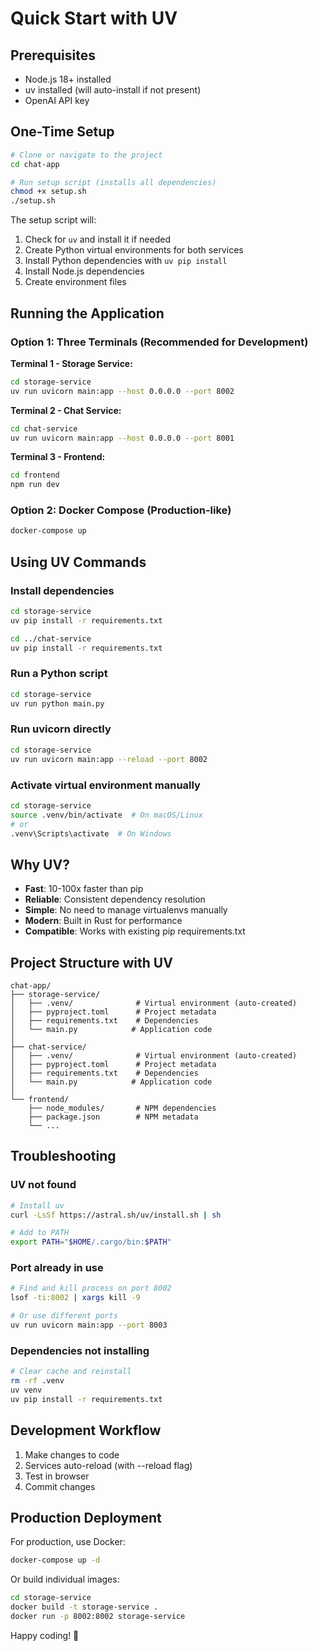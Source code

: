 # Quick Start with UV

## Prerequisites

- Node.js 18+ installed
- uv installed (will auto-install if not present)
- OpenAI API key

## One-Time Setup

```bash
# Clone or navigate to the project
cd chat-app

# Run setup script (installs all dependencies)
chmod +x setup.sh
./setup.sh
```

The setup script will:
1. Check for `uv` and install it if needed
2. Create Python virtual environments for both services
3. Install Python dependencies with `uv pip install`
4. Install Node.js dependencies
5. Create environment files

## Running the Application

### Option 1: Three Terminals (Recommended for Development)

**Terminal 1 - Storage Service:**
```bash
cd storage-service
uv run uvicorn main:app --host 0.0.0.0 --port 8002
```

**Terminal 2 - Chat Service:**
```bash
cd chat-service
uv run uvicorn main:app --host 0.0.0.0 --port 8001
```

**Terminal 3 - Frontend:**
```bash
cd frontend
npm run dev
```

### Option 2: Docker Compose (Production-like)

```bash
docker-compose up
```

## Using UV Commands

### Install dependencies
```bash
cd storage-service
uv pip install -r requirements.txt

cd ../chat-service
uv pip install -r requirements.txt
```

### Run a Python script
```bash
cd storage-service
uv run python main.py
```

### Run uvicorn directly
```bash
cd storage-service
uv run uvicorn main:app --reload --port 8002
```

### Activate virtual environment manually
```bash
cd storage-service
source .venv/bin/activate  # On macOS/Linux
# or
.venv\Scripts\activate  # On Windows
```

## Why UV?

- **Fast**: 10-100x faster than pip
- **Reliable**: Consistent dependency resolution
- **Simple**: No need to manage virtualenvs manually
- **Modern**: Built in Rust for performance
- **Compatible**: Works with existing pip requirements.txt

## Project Structure with UV

```
chat-app/
├── storage-service/
│   ├── .venv/              # Virtual environment (auto-created)
│   ├── pyproject.toml      # Project metadata
│   ├── requirements.txt    # Dependencies
│   └── main.py            # Application code
│
├── chat-service/
│   ├── .venv/              # Virtual environment (auto-created)
│   ├── pyproject.toml      # Project metadata
│   ├── requirements.txt    # Dependencies
│   └── main.py            # Application code
│
└── frontend/
    ├── node_modules/       # NPM dependencies
    ├── package.json        # NPM metadata
    └── ...
```

## Troubleshooting

### UV not found
```bash
# Install uv
curl -LsSf https://astral.sh/uv/install.sh | sh

# Add to PATH
export PATH="$HOME/.cargo/bin:$PATH"
```

### Port already in use
```bash
# Find and kill process on port 8002
lsof -ti:8002 | xargs kill -9

# Or use different ports
uv run uvicorn main:app --port 8003
```

### Dependencies not installing
```bash
# Clear cache and reinstall
rm -rf .venv
uv venv
uv pip install -r requirements.txt
```

## Development Workflow

1. Make changes to code
2. Services auto-reload (with --reload flag)
3. Test in browser
4. Commit changes

## Production Deployment

For production, use Docker:

```bash
docker-compose up -d
```

Or build individual images:

```bash
cd storage-service
docker build -t storage-service .
docker run -p 8002:8002 storage-service
```

Happy coding! 🚀
